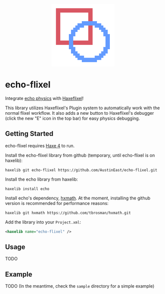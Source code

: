<p align="center">
  <img src="https://raw.githubusercontent.com/austineast/echo/gh-pages/logo.png">
</p>

# echo-flixel
Integrate [echo physics](https://austineast.dev/echo/) with [Haxeflixel](https://haxeflixel.com)! 

This library utilizes Haxeflixel's Plugin system to automatically work with the normal flixel workflow. It also adds a new button to Haxeflixel's debugger (click the new "E" icon in the top bar) for easy physics debugging.

## Getting Started

echo-flixel requires [Haxe 4](https://haxe.org/download/) to run.


Install the echo-flixel library from github (temporary, until echo-flixel is on haxelib):
```
haxelib git echo-flixel https://github.com/AustinEast/echo-flixel.git
```

Install the echo library from haxelib:
```
haxelib install echo
```

Install echo's dependency, [hxmath](https://lib.haxe.org/p/hxmath). At the moment, installing the github version is recommended for performance reasons:
```
haxelib git hxmath https://github.com/tbrosman/hxmath.git
```

Add the library into your `Project.xml`:

```xml
<haxelib name="echo-flixel" />
```

## Usage
TODO

## Example
TODO (In the meantime, check the `sample` directory for a simple example)
